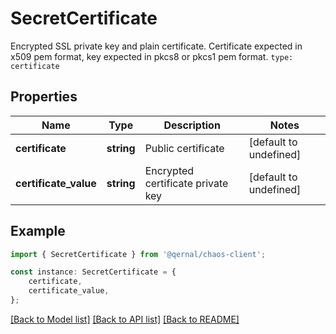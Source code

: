 # SecretCertificate

Encrypted SSL private key and plain certificate. Certificate expected in x509 pem format, key expected in pkcs8 or pkcs1 pem format. `type: certificate`

## Properties

Name | Type | Description | Notes
------------ | ------------- | ------------- | -------------
**certificate** | **string** | Public certificate | [default to undefined]
**certificate_value** | **string** | Encrypted certificate private key | [default to undefined]

## Example

```typescript
import { SecretCertificate } from '@qernal/chaos-client';

const instance: SecretCertificate = {
    certificate,
    certificate_value,
};
```

[[Back to Model list]](../README.md#documentation-for-models) [[Back to API list]](../README.md#documentation-for-api-endpoints) [[Back to README]](../README.md)
